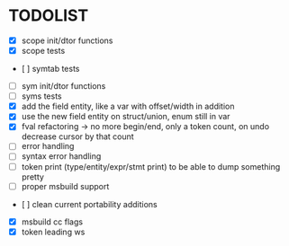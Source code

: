 # TODOLIST
- [x] scope init/dtor functions
- [x] scope tests
- [ ] symtab tests
- [ ] sym init/dtor functions
- [ ] syms tests
- [x] add the field entity, like a var with offset/width in addition
- [x] use the new field entity on struct/union, enum still in var
- [x] fval refactoring -> no more begin/end, only a token count, on undo decrease cursor by that count
- [ ] error handling
- [ ] syntax error handling
- [ ] token print (type/entity/expr/stmt print) to be able to dump something pretty
- [ ] proper msbuild support
- [ ] clean current portability additions
- [x] msbuild cc flags
- [x] token leading ws
